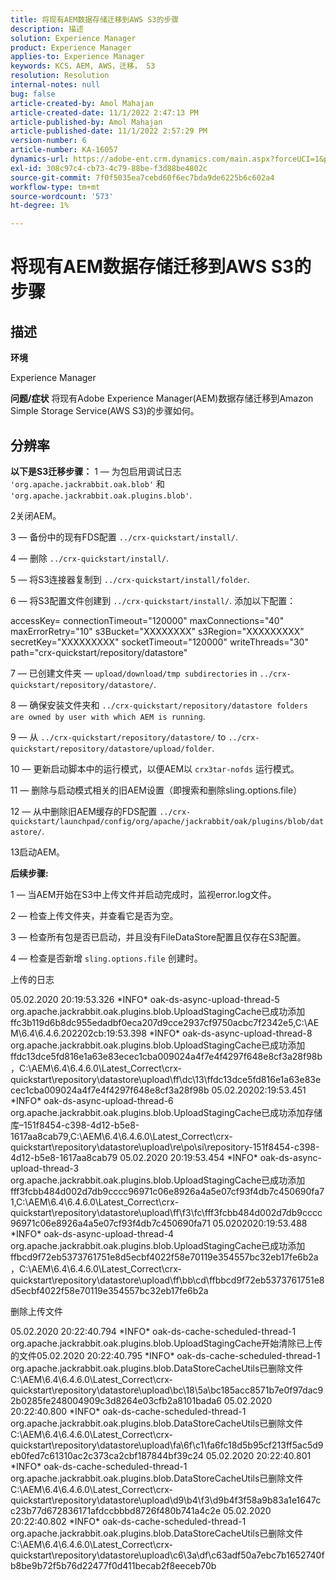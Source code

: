 ```yaml
---
title: 将现有AEM数据存储迁移到AWS S3的步骤
description: 描述
solution: Experience Manager
product: Experience Manager
applies-to: Experience Manager
keywords: KCS，AEM, AWS，迁移， S3
resolution: Resolution
internal-notes: null
bug: false
article-created-by: Amol Mahajan
article-created-date: 11/1/2022 2:47:13 PM
article-published-by: Amol Mahajan
article-published-date: 11/1/2022 2:57:29 PM
version-number: 6
article-number: KA-16057
dynamics-url: https://adobe-ent.crm.dynamics.com/main.aspx?forceUCI=1&pagetype=entityrecord&etn=knowledgearticle&id=4fd5180d-f459-ed11-9561-6045bd006ce9
exl-id: 308c97c4-cb73-4c79-88be-f3d88be4802c
source-git-commit: 7f0f5035ea7cebd60f6ec7bda9de6225b6c602a4
workflow-type: tm+mt
source-wordcount: '573'
ht-degree: 1%

---
```


# 将现有AEM数据存储迁移到AWS S3的步骤

## 描述


<b>环境</b>

Experience Manager


<b>问题/症状</b>
将现有Adobe Experience Manager(AEM)数据存储迁移到Amazon Simple Storage Service(AWS S3)的步骤如何。


## 分辨率

<b>以下是S3迁移步骤：</b>
1 — 为包启用调试日志 `'org.apache.jackrabbit.oak.blob'` 和 `'org.apache.jackrabbit.oak.plugins.blob'`.

2关闭AEM。

3 — 备份中的现有FDS配置 `../crx-quickstart/install/`.

4 — 删除 `../crx-quickstart/install/`.

5 — 将S3连接器复制到 `../crx-quickstart/install/folder`.

6 — 将S3配置文件创建到 `../crx-quickstart/install/`. 添加以下配置：

accessKey= connectionTimeout=&quot;120000&quot; maxConnections=&quot;40&quot; maxErrorRetry=&quot;10&quot; s3Bucket=&quot;XXXXXXXX&quot; s3Region=&quot;XXXXXXXXX&quot; secretKey=&quot;XXXXXXXXX&quot; socketTimeout=&quot;120000&quot; writeThreads=&quot;30&quot; path=&quot;crx-quickstart/repository/datastore&quot;

7 — 已创建文件夹 —  `upload/download/tmp subdirectories` in `../crx-quickstart/repository/datastore/`.

8 — 确保安装文件夹和 `../crx-quickstart/repository/datastore folders are owned by user with which AEM is running`.

9 — 从 `../crx-quickstart/repository/datastore/` to `../crx-quickstart/repository/datastore/upload/folder`.

10 — 更新启动脚本中的运行模式，以便AEM以 `crx3tar-nofds` 运行模式。

11 — 删除与启动模式相关的旧AEM设置（即搜索和删除sling.options.file）

12 — 从中删除旧AEM缓存的FDS配置 `../crx-quickstart/launchpad/config/org/apache/jackrabbit/oak/plugins/blob/datastore/`.

13启动AEM。

<b>后续步骤:</b>

1 — 当AEM开始在S3中上传文件并启动完成时，监视error.log文件。

2 — 检查上传文件夹，并查看它是否为空。

3 — 检查所有包是否已启动，并且没有FileDataStore配置且仅存在S3配置。

4 — 检查是否新增 `sling.options.file` 创建时。

上传的日志

05.02.2020 20:19:53.326 \*INFO\* oak-ds-async-upload-thread-5 org.apache.jackrabbit.oak.plugins.blob.UploadStagingCache已成功添加ffc3b119d6b8dc955edadbf0eca207d9cce2937cf9750acbc7f2342e5,C:\AEM\6.4\6.4.6.202202cb:19:53.398 \*INFO\* oak-ds-async-upload-thread-8 org.apache.jackrabbit.oak.plugins.blob.UploadStagingCache已成功添加ffdc13dce5fd816e1a63e83ecec1cba009024a4f7e4f4297f648e8cf3a28f98b，C:\AEM\6.4\6.4.6.0\Latest_Correct\crx-quickstart\repository\datastore\upload\ff\dc\13\ffdc13dce5fd816e1a63e83ecec1cba009024a4f7e4f4297f648e8cf3a28f98b 05.02.20202:19:53.451 \*INFO\* oak-ds-async-upload-thread-6 org.apache.jackrabbit.oak.plugins.blob.UploadStagingCache已成功添加存储库–151f8454-c398-4d12-b5e8-1617aa8cab79,C:\AEM\6.4\6.4.6.0\Latest_Correct\crx-quickstart\repository\datastore\upload\re\po\si\repository-151f8454-c398-4d12-b5e8-1617aa8cab79 05.02.2020 20:19:53.454 \*INFO\* oak-ds-async-upload-thread-3 org.apache.jackrabbit.oak.plugins.blob.UploadStagingCache已成功添加fff3fcbb484d002d7db9cccc96971c06e8926a4a5e07cf93f4db7c450690fa71,C:\AEM\6.4\6.4.6.0\Latest_Correct\crx-quickstart\repository\datastore\upload\ff\f3\fc\fff3fcbb484d002d7db9cccc96971c06e8926a4a5e07cf93f4db7c450690fa71 05.0202020:19:53.488 \*INFO\* oak-ds-async-upload-thread-4 org.apache.jackrabbit.oak.plugins.blob.UploadStagingCache已成功添加ffbcd9f72eb5373761751e8d5ecbf4022f58e70119e354557bc32eb17fe6b2a，C:\AEM\6.4\6.4.6.0\Latest_Correct\crx-quickstart\repository\datastore\upload\ff\bb\cd\ffbbcd9f72eb5373761751e8d5ecbf4022f58e70119e354557bc32eb17fe6b2a

删除上传文件

05.02.2020 20:22:40.794 \*INFO\* oak-ds-cache-scheduled-thread-1 org.apache.jackrabbit.oak.plugins.blob.UploadStagingCache开始清除已上传的文件05.02.2020 20:22:40.795 \*INFO\* oak-ds-cache-scheduled-thread-1 org.apache.jackrabbit.oak.plugins.blob.DataStoreCacheUtils已删除文件C:\AEM\6.4\6.4.6.0\Latest_Correct\crx-quickstart\repository\datastore\upload\bc\18\5a\bc185acc8571b7e0f97dac92b0285fe248004909c3d8264e03cfb2a8101bada6 05.02.2020 20:22:40.800 \*INFO\* oak-ds-cache-scheduled-thread-1 org.apache.jackrabbit.oak.plugins.blob.DataStoreCacheUtils已删除文件C:\AEM\6.4\6.4.6.0\Latest_Correct\crx-quickstart\repository\datastore\upload\fa\6f\c1\fa6fc18d5b95cf213ff5ac5d9eb0fed7c61310ac2c373ca2cbf187844bf39c24 05.02.2020 20:22:40.801 \*INFO\* oak-ds-cache-scheduled-thread-1 org.apache.jackrabbit.oak.plugins.blob.DataStoreCacheUtils已删除文件C:\AEM\6.4\6.4.6.0\Latest_Correct\crx-quickstart\repository\datastore\upload\d9\b4\f3\d9b4f3f58a9b83a1e1647cc23b77d672836171afdccbbbd8726f480b741a4c2e 05.02.2020 20:22:40.802 \*INFO\* oak-ds-cache-scheduled-thread-1 org.apache.jackrabbit.oak.plugins.blob.DataStoreCacheUtils已删除文件C:\AEM\6.4\6.4.6.0\Latest_Correct\crx-quickstart\repository\datastore\upload\c6\3a\df\c63adf50a7ebc7b1652740fb8be9b72f5b76d22477f0d411becab2f8eeceb70b

